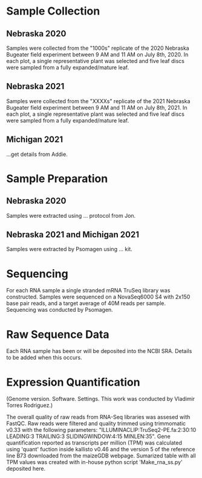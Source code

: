 # Sample Collection

## Nebraska 2020

Samples were collected from the "1000s" replicate of the 2020 Nebraska Bugeater field experiment between 9 AM and 11 AM on July 8th, 2020. In each plot, a single representative plant was selected and five leaf discs were sampled from a fully expanded/mature leaf.

## Nebraska 2021

Samples were collected from the "XXXXs" replicate of the 2021 Nebraska Bugeater field experiment between 9 AM and 11 AM on July 8th, 2021. In each plot, a single representative plant was selected and five leaf discs were sampled from a fully expanded/mature leaf.

## Michigan 2021

...get details from Addie. 

# Sample Preparation

## Nebraska 2020

Samples were extracted using ... protocol from Jon.

## Nebraska 2021 and Michigan 2021

Samples were extracted by Psomagen using ... kit.

# Sequencing

For each RNA sample a single stranded mRNA TruSeq library was constructed. Samples were sequenced on a NovaSeq6000 S4 with 2x150 base pair reads, and a target average of 40M reads per sample. Sequencing was conducted by Psomagen.

# Raw Sequence Data

Each RNA sample has been or will be deposited into the NCBI SRA. Details to be added when this occurs.

# Expression Quantification

(Genome version. Software. Settings. This work was conducted by Vladimir Torres Rodriguez.)

The overall quality of raw reads from RNA-Seq libraries was assesed with FastQC. Raw reads were filtered and quality trimmed using trimmomatic v0.33 with the following parameters: "ILLUMINACLIP:TruSeq2-PE.fa:2:30:10 LEADING:3 TRAILING:3 SLIDINGWINDOW:4:15 MINLEN:35". Gene quantification reported as transcripts per million (TPM) was calculated using 'quant' fuction inside kallisto v0.46 and the version 5 of the reference line B73 downloaded from the maizeGDB webpage. Sumarized table with all TPM values was created with in-house python script 'Make_rna_ss.py' deposited here.

